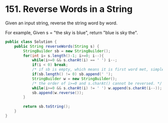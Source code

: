 # 151. Reverse Words in a String

Given an input string, reverse the string word by word.

For example,
Given s = "the sky is blue",
return "blue is sky the".


```java
public class Solution {
    public String reverseWords(String s) {
        StringBuilder sb = new StringBuilder();
        for(int i= s.length()-1; i>=0; i--){
            while(i>=0 && s.charAt(i) == ' ') i--;
            if(i < 0) break;
            /* if sb is empty, which means it is first word met, simple skip, otherwise add ' '*/
            if(sb.length() != 0) sb.append(' ');
            StringBuilder w = new StringBuilder();
            /* the order of i>=0 and s.charAt() cannot be reversed. */
            while(i>=0 && s.charAt(i) != ' ') w.append(s.charAt(i--));
            sb.append(w.reverse());
        }
        
        return sb.toString();
    }
}
```


